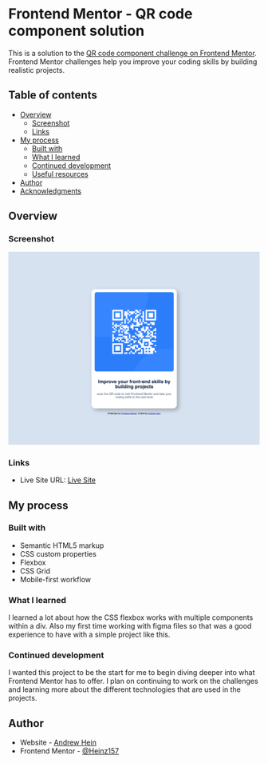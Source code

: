 # Frontend Mentor - QR code component solution

This is a solution to the [QR code component challenge on Frontend Mentor](https://www.frontendmentor.io/challenges/qr-code-component-iux_sIO_H). Frontend Mentor challenges help you improve your coding skills by building realistic projects. 

## Table of contents

- [Overview](#overview)
  - [Screenshot](#screenshot)
  - [Links](#links)
- [My process](#my-process)
  - [Built with](#built-with)
  - [What I learned](#what-i-learned)
  - [Continued development](#continued-development)
  - [Useful resources](#useful-resources)
- [Author](#author)
- [Acknowledgments](#acknowledgments)


## Overview

### Screenshot

![](./screenshot.png)

### Links

- Live Site URL: [Live Site](https://heinz157.github.io/CM_QRCodeComponent/)

## My process

### Built with

- Semantic HTML5 markup
- CSS custom properties
- Flexbox
- CSS Grid
- Mobile-first workflow

### What I learned

I learned a lot about how the CSS flexbox works with multiple components within a div. Also my first time working with figma files so that was a good experience to have with a simple project like this.


### Continued development

I wanted this project to be the start for me to begin diving deeper into what Frontend Mentor has to offer. I plan on continuing to work on the challenges and learning more about the different technologies that are used in the projects.

## Author

- Website - [Andrew Hein](https://www.your-site.com)
- Frontend Mentor - [@Heinz157](https://www.frontendmentor.io/profile/Heinz157)
